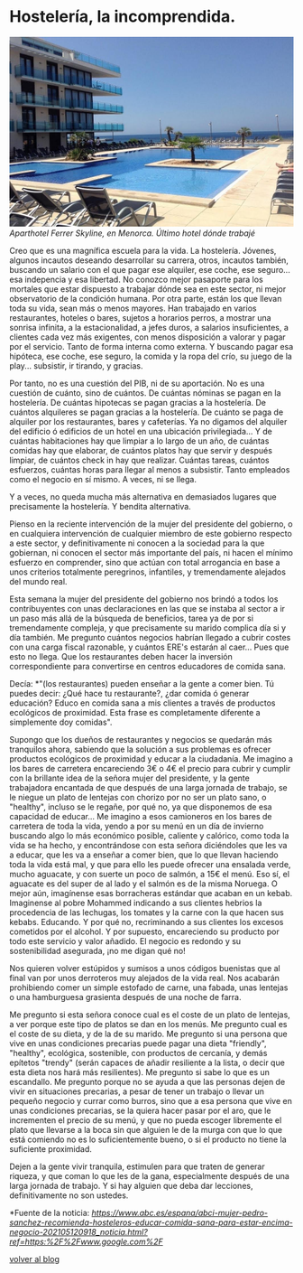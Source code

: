 

# Hostelería, la incomprendida.

![portada](../assets/blog/skyline.jpg "Portada")
*Aparthotel Ferrer Skyline, en Menorca. Último hotel dónde trabajé*

Creo que es una magnífica escuela para la vida. La hostelería. Jóvenes, algunos incautos deseando desarrollar su carrera, otros, incautos también, buscando un salario con el que pagar ese alquiler, ese coche, ese seguro... esa indepencia y esa libertad. No conozco mejor pasaporte para los mortales que estar dispuesto a trabajar dónde sea en este sector, ni mejor observatorio de la condición humana. Por otra parte, están los que llevan toda su vida, sean más o menos mayores. Han trabajado en varios restaurantes, hoteles o bares, sujetos a horarios perros, a mostrar una sonrisa infinita, a la estacionalidad, a jefes duros, a salarios insuficientes, a clientes cada vez más exigentes, con menos disposición a valorar y pagar por el servicio. Tanto de forma interna como externa. Y buscando pagar esa hipóteca, ese coche, ese seguro, la comida y la ropa del crío, su juego de la play... subsistir, ir tirando, y gracias.

Por tanto, no es una cuestión del PIB, ni de su aportación. No es una cuestión de cuánto, sino de cuántos. De cuántas nóminas se pagan en la hostelería. De cuántas hipotecas se pagan gracias a la hostelería. De cuántos alquileres se pagan gracias a la hostelería. De cuánto se paga de alquiler por los restaurantes, bares y cafeterías. Ya no digamos del alquiler del edificio ó edificios de un hotel en una ubicación privilegiada... Y de cuántas habitaciones hay que limpiar a lo largo de un año, de cuántas comidas hay que elaborar, de cuántos platos hay que servir y después limpiar, de cuántos check in hay que realizar. Cuántas tareas, cuántos esfuerzos, cuántas horas para llegar al menos a subsistir. Tanto empleados como el negocio en sí mismo. A veces, ni se llega.

Y a veces, no queda mucha más alternativa en demasiados lugares que precisamente la hostelería. Y bendita alternativa.

Pienso en la reciente intervención de la mujer del presidente del gobierno, o en cualquiera intervención de cualquier miembro de este gobierno respecto a este sector, y definitivamente ni conocen a la sociedad para la que gobiernan, ni conocen el sector más importante del país, ni hacen el mínimo esfuerzo en comprender, sino que actúan con total arrogancia en base a unos criterios totalmente peregrinos, infantiles, y tremendamente alejados del mundo real.

Esta semana la mujer del presidente del gobierno nos brindó a todos los contribuyentes con unas declaraciones en las que se instaba al sector a ir un paso más allá de la búsqueda de beneficios, tarea ya de por si tremendamente compleja, y que precisamente su marido complica día si y día también. Me pregunto cuántos negocios habrían llegado a cubrir costes con una carga fiscal razonable, y cuántos ERE's estarán al caer... Pues que esto no llega. Que los restaurantes deben hacer la inversión correspondiente para convertirse en centros educadores de comida sana.

Decía: *"(los restaurantes) pueden enseñar a la gente a comer bien. Tú puedes decir: ¿Qué hace tu restaurante?, ¿dar comida ó generar educación? Educo en comida sana a mis clientes a través de productos ecológicos de proximidad. Esta frase es completamente diferente a simplemente doy comidas".

Supongo que los dueños de restaurantes y negocios se quedarán más tranquilos ahora, sabiendo que la solución a sus problemas es ofrecer productos ecológicos de proximidad y educar a la ciudadanía. Me imagino a los bares de carretera encareciendo 3€ o 4€ el precio para cubrir y cumplir con la brillante idea de la señora mujer del presidente, y la gente trabajadora encantada de que después de una larga jornada de trabajo, se le niegue un plato de lentejas con chorizo por no ser un plato sano, o "healthy", incluso se le regañe, por qué no, ya que disponemos de esa capacidad de educar... Me imagino a esos camioneros en los bares de carretera de toda la vida, yendo a por su menú en un día de invierno buscando algo lo más económico posible, caliente y calórico, como toda la vida se ha hecho, y encontrándose con esta señora diciéndoles que les va a educar, que les va a enseñar a comer bien, que lo que llevan haciendo toda la vida está mal, y que para ello les puede ofrecer una ensalada verde, mucho aguacate, y con suerte un poco de salmón, a 15€ el menú. Eso sí, el aguacate es del super de al lado y el salmón es de la misma Noruega. O mejor aún, imagínense esas borracheras estándar que acaban en un kebab. Imaginense al pobre Mohammed indicando a sus clientes hebrios la procedencia de las lechugas, los tomates y la carne con la que hacen sus kebabs. Educando. Y por qué no, recriminando a sus clientes los excesos cometidos por el alcohol. Y por supuesto, encareciendo su producto por todo este servicio y valor añadido. El negocio es redondo y su sostenibilidad asegurada, ¡no me digan qué no!

Nos quieren volver estúpidos y sumisos a unos códigos buenistas que al final van por unos derroteros muy alejados de la vida real. Nos acabarán prohibiendo comer un simple estofado de carne, una fabada, unas lentejas o una hamburguesa grasienta después de una noche de farra.

Me pregunto si esta señora conoce cual es el coste de un plato de lentejas, a ver porque este tipo de platos se dan en los menús. Me pregunto cual es el coste de su dieta, y de la de su marido. Me pregunto si una persona que vive en unas condiciones precarias puede pagar una dieta "friendly", "healthy", ecológica, sostenible, con productos de cercanía, y demás epítetos "trendy" (serán capaces de añadir resiliente a la lista, o decir que esta dieta nos hará más resilientes). Me pregunto si sabe lo que es un escandallo. Me pregunto porque no se ayuda a que las personas dejen de vivir en situaciones precarias, a pesar de tener un trabajo o llevar un pequeño negocio y currar como burros, sino que a esa persona que vive en unas condiciones precarias, se la quiera hacer pasar por el aro, que le incrementen el precio de su menú, y que no pueda escoger libremente el plato que llevarse a la boca sin que alguien le de la murga con que lo que está comiendo no es lo suficientemente bueno, o si el producto no tiene la suficiente proximidad.

Dejen a la gente vivir tranquila, estimulen para que traten de generar riqueza, y que coman lo que les de la gana, especialmente después de una larga jornada de trabajo. Y si hay alguien que deba dar lecciones, definitivamente no son ustedes.

*Fuente de la noticia:
*https://www.abc.es/espana/abci-mujer-pedro-sanchez-recomienda-hosteleros-educar-comida-sana-para-estar-encima-negocio-202105120918_noticia.html?ref=https:%2F%2Fwww.google.com%2F*

[volver al blog](https://hugotechandtravel.netlify.app/#/gentes_de_martes/)